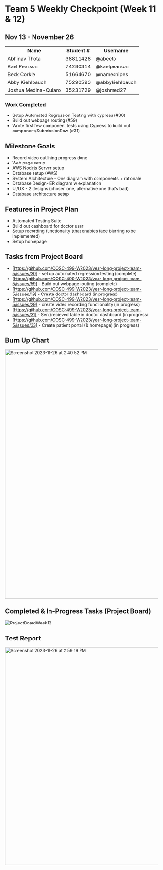 # Team 5 Weekly Checkpoint (Week 11 & 12)
## Nov 13 - November 26
<table>
  <tr><th>Name</th><th>Student #</th><th>Username</th></tr>
  <tr><td>Abhinav Thota</td><td>38811428</td><td>@abeeto</td></tr>
  <tr><td>Kael Pearson</td><td>74280314</td><td>@kaelpearson</td></tr>
  <tr><td>Beck Corkle</td><td>51664670</td><td>@namesnipes</td></tr>
  <tr><td>Abby Kiehlbauch</td><td>75290593</td><td>@abbykiehlbauch</td></tr>
  <tr><td>Joshua Medina-Quiaro</td><td>35231729</td><td>@joshmed27</td></tr>
</table>

### Work Completed
- Setup Automated Regression Testing with cypress (#30)
- Build out webpage routing (#59)
- Wrote first few component tests using Cypress to build out component/SubmissionRow (#31)


## Milestone Goals
- Record video outlining progress done
- Web page setup
- AWS Nodejs Server setup
- Database setup  (AWS)
- System Architecture - One diagram with components + rationale
- Database Design- ER diagram w explanation
- UI/UX - 2 designs (chosen one, alternative one that’s bad)
- Database architecture setup 

## Features in Project Plan
- Automated Testing Suite
- Build out dashboard for doctor user
- Setup recording functionality (that enables face blurring to be implemented)
- Setup homepage

## Tasks from Project Board
- [https://github.com/COSC-499-W2023/year-long-project-team-5/issues/30] - set up automated regression testing (complete)
- [https://github.com/COSC-499-W2023/year-long-project-team-5/issues/59] - Build out webpage routing (complete)
- [https://github.com/COSC-499-W2023/year-long-project-team-5/issues/19] - Create doctor dashboard (in progress)
- [https://github.com/COSC-499-W2023/year-long-project-team-5/issues/29] - create video recording functionality (in progress)
- [https://github.com/COSC-499-W2023/year-long-project-team-5/issues/31] - Sent/recieved table in doctor dashboard (in progress)
- [https://github.com/COSC-499-W2023/year-long-project-team-5/issues/33] - Create patient portal (& homepage) (in progress)

## Burn Up Chart
<img width="822" alt="Screenshot 2023-11-26 at 2 40 52 PM" src="https://github.com/COSC-499-W2023/year-long-project-team-5/assets/60419500/8ea00bec-3f17-464d-b64b-0485045c7a4e">


## Completed & In-Progress Tasks (Project Board)
![ProjectBoardWeek12](https://i.imgur.com/zujWaCs.png)

## Test Report
<img width="718" alt="Screenshot 2023-11-26 at 2 59 19 PM" src="https://github.com/COSC-499-W2023/year-long-project-team-5/assets/60419500/3983c53e-0aa8-464f-a0a8-c8bed9217f6d">


